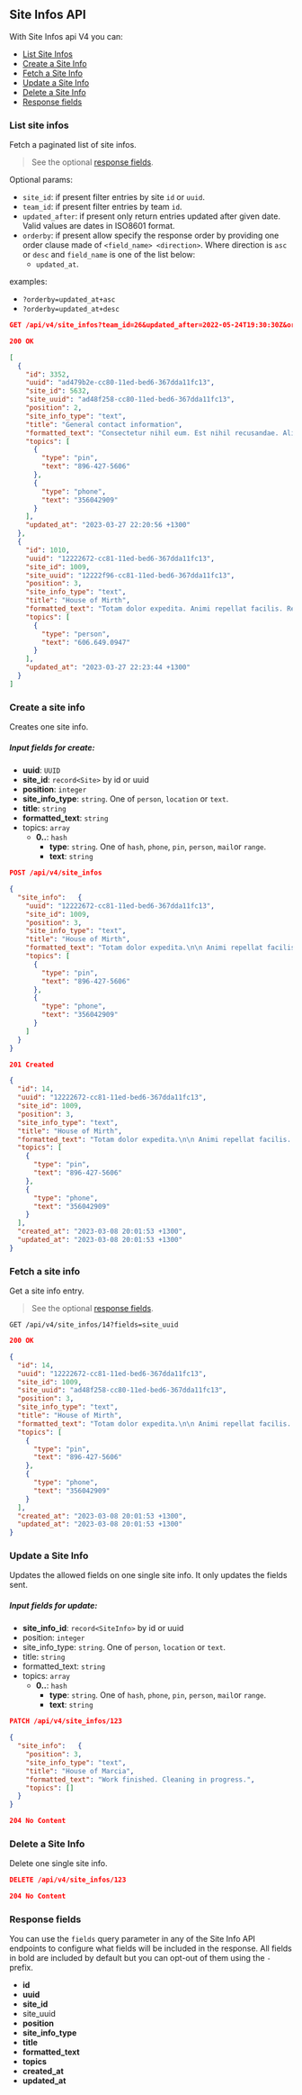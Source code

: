 ## Site Infos API
With Site Infos api V4 you can:

- [List Site Infos](#list-site-infos)
- [Create a Site Info](#create-a-site-info)
- [Fetch a Site Info](#fetch-a-site-info)
- [Update a Site Info](#update-a-site-info)
- [Delete a Site Info](#delete-a-site-info)
- [Response fields](#response-fields)


### List site infos
Fetch a paginated list of site infos.
> See the optional [response fields](#response-fields).

Optional params:
- `site_id`: if present filter entries by site `id` or `uuid`.
- `team_id`: if present filter entries by team `id`.
- `updated_after`: if present only return entries updated after given date. Valid values are dates in ISO8601 format.
- `orderby`: if present allow specify the response order by providing one order clause
  made of `<field_name> <direction>`. Where direction is `asc` or `desc` and `field_name` is one of the list below:
    - `updated_at`.

examples:
  - `?orderby=updated_at+asc`
  - `?orderby=updated_at+desc`

```json
GET /api/v4/site_infos?team_id=26&updated_after=2022-05-24T19:30:30Z&orderby=updated_after+asc&fields=site_uuid,-created_at
```

```json
200 OK

[
  {
    "id": 3352,
    "uuid": "ad479b2e-cc80-11ed-bed6-367dda11fc13",
    "site_id": 5632,
    "site_uuid": "ad48f258-cc80-11ed-bed6-367dda11fc13",
    "position": 2,
    "site_info_type": "text",
    "title": "General contact information",
    "formatted_text": "Consectetur nihil eum. Est nihil recusandae. Aliquam vero hic.",
    "topics": [
      {
        "type": "pin",
        "text": "896-427-5606"
      },
      {
        "type": "phone",
        "text": "356042909"
      }
    ],
    "updated_at": "2023-03-27 22:20:56 +1300"
  },
  {
    "id": 1010,
    "uuid": "12222672-cc81-11ed-bed6-367dda11fc13",
    "site_id": 1009,
    "site_uuid": "12222f96-cc81-11ed-bed6-367dda11fc13",
    "position": 3,
    "site_info_type": "text",
    "title": "House of Mirth",
    "formatted_text": "Totam dolor expedita. Animi repellat facilis. Repellat nobis rerum.",
    "topics": [
      {
        "type": "person",
        "text": "606.649.0947"
      }
    ],
    "updated_at": "2023-03-27 22:23:44 +1300"
  }
]
```


### Create a site info
Creates one site info.

##### Input fields for create:
  - **uuid**: `UUID`
  - **site_id**: `record<Site>` by id or uuid
  - **position**: `integer`
  - **site_info_type**: `string`. One of `person`, `location` or `text`.
  - **title**: `string`
  - **formatted_text**: `string`
  - topics: `array`
    - **0..**: `hash`
      - **type**: `string`. One of `hash`, `phone`, `pin`, `person`, `mail`or `range`.
      - **text**: `string`


```json
POST /api/v4/site_infos

{
  "site_info":   {
    "uuid": "12222672-cc81-11ed-bed6-367dda11fc13",
    "site_id": 1009,
    "position": 3,
    "site_info_type": "text",
    "title": "House of Mirth",
    "formatted_text": "Totam dolor expedita.\n\n Animi repellat facilis. Repellat nobis rerum.",
    "topics": [
      {
        "type": "pin",
        "text": "896-427-5606"
      },
      {
        "type": "phone",
        "text": "356042909"
      }
    ]
  }
}
```

```json
201 Created

{
  "id": 14,
  "uuid": "12222672-cc81-11ed-bed6-367dda11fc13",
  "site_id": 1009,
  "position": 3,
  "site_info_type": "text",
  "title": "House of Mirth",
  "formatted_text": "Totam dolor expedita.\n\n Animi repellat facilis. Repellat nobis rerum.",
  "topics": [
    {
      "type": "pin",
      "text": "896-427-5606"
    },
    {
      "type": "phone",
      "text": "356042909"
    }
  ],
  "created_at": "2023-03-08 20:01:53 +1300",
  "updated_at": "2023-03-08 20:01:53 +1300"
}
```


### Fetch a site info
Get a site info entry.
> See the optional [response fields](#response-fields).

```
GET /api/v4/site_infos/14?fields=site_uuid
```

```json
200 OK

{
  "id": 14,
  "uuid": "12222672-cc81-11ed-bed6-367dda11fc13",
  "site_id": 1009,
  "site_uuid": "ad48f258-cc80-11ed-bed6-367dda11fc13",
  "position": 3,
  "site_info_type": "text",
  "title": "House of Mirth",
  "formatted_text": "Totam dolor expedita.\n\n Animi repellat facilis. Repellat nobis rerum.",
  "topics": [
    {
      "type": "pin",
      "text": "896-427-5606"
    },
    {
      "type": "phone",
      "text": "356042909"
    }
  ],
  "created_at": "2023-03-08 20:01:53 +1300",
  "updated_at": "2023-03-08 20:01:53 +1300"
}
```

### Update a Site Info
Updates the allowed fields on one single site info. It only updates the fields sent.

##### Input fields for update:
  - **site_info_id**: `record<SiteInfo>` by id or uuid
  - position: `integer`
  - site_info_type: `string`. One of `person`, `location` or `text`.
  - title: `string`
  - formatted_text: `string`
  - topics: `array`
    - **0..**: `hash`
      - **type**: `string`. One of `hash`, `phone`, `pin`, `person`, `mail`or `range`.
      - **text**: `string`


```json
PATCH /api/v4/site_infos/123

{
  "site_info":   {
    "position": 3,
    "site_info_type": "text",
    "title": "House of Marcia",
    "formatted_text": "Work finished. Cleaning in progress.",
    "topics": []
  }
}
```

```json
204 No Content
```

### Delete a Site Info
Delete one single site info.

```json
DELETE /api/v4/site_infos/123
```

```json
204 No Content
```

### Response fields
You can use the `fields` query parameter in any of the Site Info API endpoints to
configure what fields will be included in the response. All fields in bold are
included by default but you can opt-out of them using the `-` prefix.

- **id**
- **uuid**
- **site_id**
- site_uuid
- **position**
- **site_info_type**
- **title**
- **formatted_text**
- **topics**
- **created_at**
- **updated_at**
